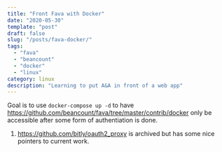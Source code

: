 ```yaml
---
title: "Front Fava with Docker"
date: "2020-05-30"
template: "post"
draft: false
slug: "/posts/fava-docker/"
tags:
  - "fava"
  - "beancount"
  - "docker"
  - "linux"
category: linux
description: "Learning to put A&A in front of a web app"
---
```


Goal is to use `docker-compose up -d` to have https://github.com/beancount/fava/tree/master/contrib/docker only be accessible after some 
form of authentiation is done.

1. https://github.com/bitly/oauth2_proxy is archived but has some nice pointers to current work.

